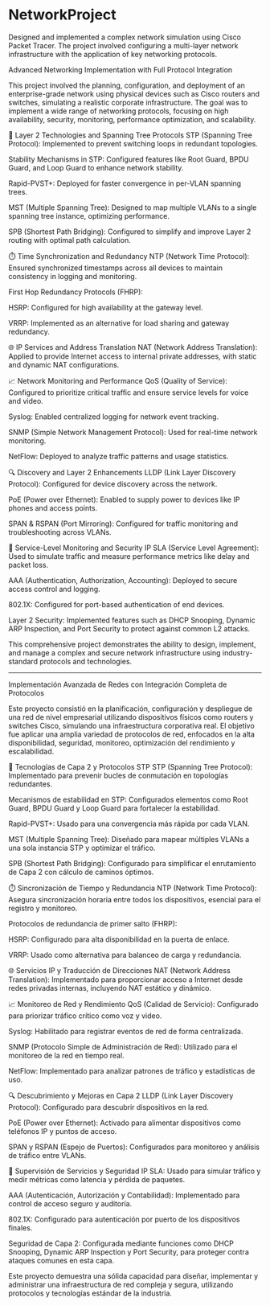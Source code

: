 # NetworkProject
Designed and implemented a complex network simulation using Cisco Packet Tracer. The project involved configuring a multi-layer network infrastructure with the application of key networking protocols.

Advanced Networking Implementation with Full Protocol Integration

This project involved the planning, configuration, and deployment of an enterprise-grade network using physical devices such as Cisco routers and switches, simulating a realistic corporate infrastructure. The goal was to implement a wide range of networking protocols, focusing on high availability, security, monitoring, performance optimization, and scalability.

🔧 Layer 2 Technologies and Spanning Tree Protocols
STP (Spanning Tree Protocol): Implemented to prevent switching loops in redundant topologies.

Stability Mechanisms in STP: Configured features like Root Guard, BPDU Guard, and Loop Guard to enhance network stability.

Rapid-PVST+: Deployed for faster convergence in per-VLAN spanning trees.

MST (Multiple Spanning Tree): Designed to map multiple VLANs to a single spanning tree instance, optimizing performance.

SPB (Shortest Path Bridging): Configured to simplify and improve Layer 2 routing with optimal path calculation.

⏱️ Time Synchronization and Redundancy
NTP (Network Time Protocol): Ensured synchronized timestamps across all devices to maintain consistency in logging and monitoring.

First Hop Redundancy Protocols (FHRP):

HSRP: Configured for high availability at the gateway level.

VRRP: Implemented as an alternative for load sharing and gateway redundancy.

🌐 IP Services and Address Translation
NAT (Network Address Translation): Applied to provide Internet access to internal private addresses, with static and dynamic NAT configurations.

📈 Network Monitoring and Performance
QoS (Quality of Service): Configured to prioritize critical traffic and ensure service levels for voice and video.

Syslog: Enabled centralized logging for network event tracking.

SNMP (Simple Network Management Protocol): Used for real-time network monitoring.

NetFlow: Deployed to analyze traffic patterns and usage statistics.

🔍 Discovery and Layer 2 Enhancements
LLDP (Link Layer Discovery Protocol): Configured for device discovery across the network.

PoE (Power over Ethernet): Enabled to supply power to devices like IP phones and access points.

SPAN & RSPAN (Port Mirroring): Configured for traffic monitoring and troubleshooting across VLANs.

🔄 Service-Level Monitoring and Security
IP SLA (Service Level Agreement): Used to simulate traffic and measure performance metrics like delay and packet loss.

AAA (Authentication, Authorization, Accounting): Deployed to secure access control and logging.

802.1X: Configured for port-based authentication of end devices.

Layer 2 Security: Implemented features such as DHCP Snooping, Dynamic ARP Inspection, and Port Security to protect against common L2 attacks.

This comprehensive project demonstrates the ability to design, implement, and manage a complex and secure network infrastructure using industry-standard protocols and technologies.


--------------------------------------------------------------------------------------------------------------------------------------------------------------------------------------------------------


Implementación Avanzada de Redes con Integración Completa de Protocolos

Este proyecto consistió en la planificación, configuración y despliegue de una red de nivel empresarial utilizando dispositivos físicos como routers y switches Cisco, simulando una infraestructura corporativa real. El objetivo fue aplicar una amplia variedad de protocolos de red, enfocados en la alta disponibilidad, seguridad, monitoreo, optimización del rendimiento y escalabilidad.

🔧 Tecnologías de Capa 2 y Protocolos STP
STP (Spanning Tree Protocol): Implementado para prevenir bucles de conmutación en topologías redundantes.

Mecanismos de estabilidad en STP: Configurados elementos como Root Guard, BPDU Guard y Loop Guard para fortalecer la estabilidad.

Rapid-PVST+: Usado para una convergencia más rápida por cada VLAN.

MST (Multiple Spanning Tree): Diseñado para mapear múltiples VLANs a una sola instancia STP y optimizar el tráfico.

SPB (Shortest Path Bridging): Configurado para simplificar el enrutamiento de Capa 2 con cálculo de caminos óptimos.

⏱️ Sincronización de Tiempo y Redundancia
NTP (Network Time Protocol): Asegura sincronización horaria entre todos los dispositivos, esencial para el registro y monitoreo.

Protocolos de redundancia de primer salto (FHRP):

HSRP: Configurado para alta disponibilidad en la puerta de enlace.

VRRP: Usado como alternativa para balanceo de carga y redundancia.

🌐 Servicios IP y Traducción de Direcciones
NAT (Network Address Translation): Implementado para proporcionar acceso a Internet desde redes privadas internas, incluyendo NAT estático y dinámico.

📈 Monitoreo de Red y Rendimiento
QoS (Calidad de Servicio): Configurado para priorizar tráfico crítico como voz y video.

Syslog: Habilitado para registrar eventos de red de forma centralizada.

SNMP (Protocolo Simple de Administración de Red): Utilizado para el monitoreo de la red en tiempo real.

NetFlow: Implementado para analizar patrones de tráfico y estadísticas de uso.

🔍 Descubrimiento y Mejoras en Capa 2
LLDP (Link Layer Discovery Protocol): Configurado para descubrir dispositivos en la red.

PoE (Power over Ethernet): Activado para alimentar dispositivos como teléfonos IP y puntos de acceso.

SPAN y RSPAN (Espejo de Puertos): Configurados para monitoreo y análisis de tráfico entre VLANs.

🔄 Supervisión de Servicios y Seguridad
IP SLA: Usado para simular tráfico y medir métricas como latencia y pérdida de paquetes.

AAA (Autenticación, Autorización y Contabilidad): Implementado para control de acceso seguro y auditoría.

802.1X: Configurado para autenticación por puerto de los dispositivos finales.

Seguridad de Capa 2: Configurada mediante funciones como DHCP Snooping, Dynamic ARP Inspection y Port Security, para proteger contra ataques comunes en esta capa.

Este proyecto demuestra una sólida capacidad para diseñar, implementar y administrar una infraestructura de red compleja y segura, utilizando protocolos y tecnologías estándar de la industria.
